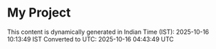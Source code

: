# My Project

This content is dynamically generated in Indian Time (IST): 2025-10-16 10:13:49 IST
Converted to UTC: 2025-10-16 04:43:49 UTC
